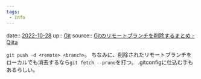 ```yaml
---
tags:
 - Info
---
```


date:: [2022-10-28](Daily_Note/2022-10-28.md)
up:: [Git](../Bar/App/Git.md)
source:: [Gitのリモートブランチを削除するまとめ - Qiita](https://qiita.com/yuu_ta/items/519ea47ac2c1ded032d9)

`git push -d <remote> <branch>`。
ちなみに、削除されたリモートブランチをローカルでも消去するなら`git fetch --prune`を打つ。
.gitconfigに仕込む手もあるらしい。